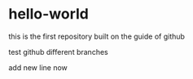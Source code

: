 # hello-world
this is the first repository built on the guide of github


test github different branches

add new line now
